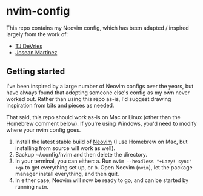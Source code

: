 # nvim-config

This repo contains my Neovim config, which has been adapted / inspired largely from the work of:

- [TJ DeVries](https://github.com/tjdevries/config_manager)
- [Josean Martinez](https://github.com/josean-dev/dev-environment-files)

## Getting started

I've been inspired by a large number of Neovim configs over the years, but have always found that adopting someone else's config as my own never worked out. Rather than using this repo as-is, I'd suggest drawing inspiration from bits and pieces as needed.

That said, this repo should work as-is on Mac or Linux (other than the Homebrew comment below). If you're using Windows, you'd need to modify where your nvim config goes.

1. Install the latest stable build of [Neovim](https://github.com/neovim/neovim) (I use Homebrew on Mac, but installing from source will work as well).
2. Backup ~/.config/nvim and then delete the directory.
3. In your terminal, you can either:
   a. Run `nvim --headless "+Lazy! sync" +qa` to get everything set up, or
   b. Open Neovim (`nvim`), let the package manager install everything, and then quit.
4. In either case, Neovim will now be ready to go, and can be started by running `nvim`.
